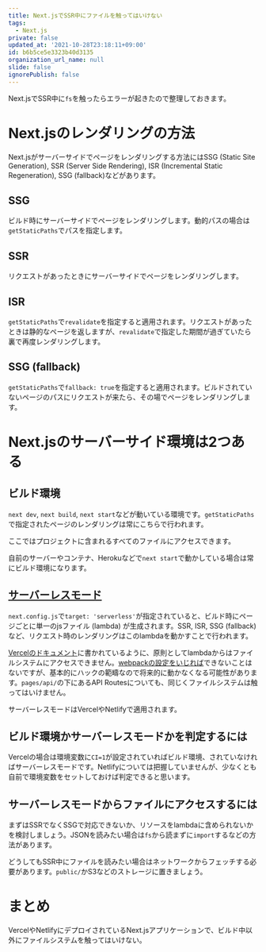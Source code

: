 ```yaml
---
title: Next.jsでSSR中にファイルを触ってはいけない
tags:
  - Next.js
private: false
updated_at: '2021-10-28T23:18:11+09:00'
id: b6b5ce5e3323b40d3135
organization_url_name: null
slide: false
ignorePublish: false
---
```

Next.jsでSSR中に`fs`を触ったらエラーが起きたので整理しておきます。

# Next.jsのレンダリングの方法

Next.jsがサーバーサイドでページをレンダリングする方法にはSSG (Static Site Generation), SSR (Server Side Rendering), ISR (Incremental Static Regeneration), SSG (fallback)などがあります。

## SSG

ビルド時にサーバーサイドでページをレンダリングします。動的パスの場合は`getStaticPaths`でパスを指定します。

## SSR

リクエストがあったときにサーバーサイドでページをレンダリングします。

## ISR

`getStaticPaths`で`revalidate`を指定すると適用されます。リクエストがあったときは静的なページを返しますが、`revalidate`で指定した期間が過ぎていたら裏で再度レンダリングします。

## SSG (fallback)

`getStaticPaths`で`fallback: true`を指定すると適用されます。ビルドされていないページのパスにリクエストが来たら、その場でページをレンダリングします。

# Next.jsのサーバーサイド環境は2つある

## ビルド環境

`next dev`, `next build`, `next start`などが動いている環境です。`getStaticPaths`で指定されたページのレンダリングは常にこちらで行われます。

ここではプロジェクトに含まれるすべてのファイルにアクセスできます。

自前のサーバーやコンテナ、Herokuなどで`next start`で動かしている場合は常にビルド環境になります。

## [サーバーレスモード](https://nextjs.org/blog/next-8#serverless-nextjs)

`next.config.js`で`target: 'serverless'`が指定されていると、ビルド時にページごとに単一のjsファイル (lambda) が生成されます。SSR, ISR, SSG (fallback)など、リクエスト時のレンダリングはこのlambdaを動かすことで行われます。

[Vercelのドキュメント](https://vercel.com/support/articles/how-can-i-use-files-in-serverless-functions)に書かれているように、原則としてlambdaからはファイルシステムにアクセスできません。[webpackの設定をいじれば](https://github.com/vercel/next.js/issues/8251#issuecomment-854148718)できないことはないですが、基本的にハックの範疇なので将来的に動かなくなる可能性があります。`pages/api/`の下にあるAPI Routesについても、同じくファイルシステムは触ってはいけません。

サーバーレスモードはVercelやNetlifyで適用されます。

## ビルド環境かサーバーレスモードかを判定するには

Vercelの場合は環境変数に`CI=1`が設定されていればビルド環境、されていなければサーバーレスモードです。Netlifyについては把握していませんが、少なくとも自前で環境変数をセットしておけば判定できると思います。

## サーバーレスモードからファイルにアクセスするには

まずはSSRでなくSSGで対応できないか、リソースをlambdaに含められないかを検討しましょう。JSONを読みたい場合は`fs`から読まずに`import`するなどの方法があります。

どうしてもSSR中にファイルを読みたい場合はネットワークからフェッチする必要があります。`public/`かS3などのストレージに置きましょう。

# まとめ

VercelやNetlifyにデプロイされているNext.jsアプリケーションで、ビルド中以外にファイルシステムを触ってはいけない。
